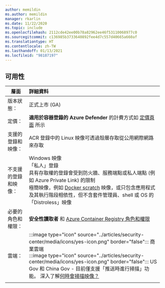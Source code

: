 ```yaml
---
author: memildin
ms.author: memildin
manager: rkarlin
ms.date: 11/22/2020
ms.topic: include
ms.openlocfilehash: 2112cde42ee00b78a82962ee46f53110068977c0
ms.sourcegitcommit: c136985b3733640892fee4d7c557d40665a660af
ms.translationtype: HT
ms.contentlocale: zh-TW
ms.lasthandoff: 01/13/2021
ms.locfileid: "98187197"
---
```

## <a name="availability"></a>可用性

|層面|詳細資料|
|----|:----|
|版本狀態：|正式上市 (GA)|
|定價：|**適用於容器登錄的 Azure Defender** 的計費方式如 [定價頁面](../articles/security-center/security-center-pricing.md) 所示|
|支援的登錄和映像：|ACR 登錄中的 Linux 映像可透過殼層存取從公用網際網路來存取|
|不支援的登錄和映像：|Windows 映像<br>「私人」登錄<br>具有存取權的登錄會受到防火牆、服務端點或私人端點 (例如 Azure Private Link) 的限制<br>極簡映像，例如 [Docker scratch](https://hub.docker.com/_/scratch/) 映像，或只包含應用程式及其執行階段相依性，但不含套件管理員、shell 或 OS 的「Distroless」映像|
|必要的角色和權限：|**安全性讀取者** 和 [Azure Container Registry 角色和權限](../articles/container-registry/container-registry-roles.md)|
|雲端：|:::image type="icon" source="../articles/security-center/media/icons/yes-icon.png" border="false"::: 商業雲端<br>:::image type="icon" source="../articles/security-center/media/icons/yes-icon.png" border="false"::: US Gov 和 China Gov - 目前僅支援「推送時進行掃描」功能。 深入了解[何時會掃描映像？](../articles/security-center/defender-for-container-registries-introduction.md#when-are-images-scanned)|
|||